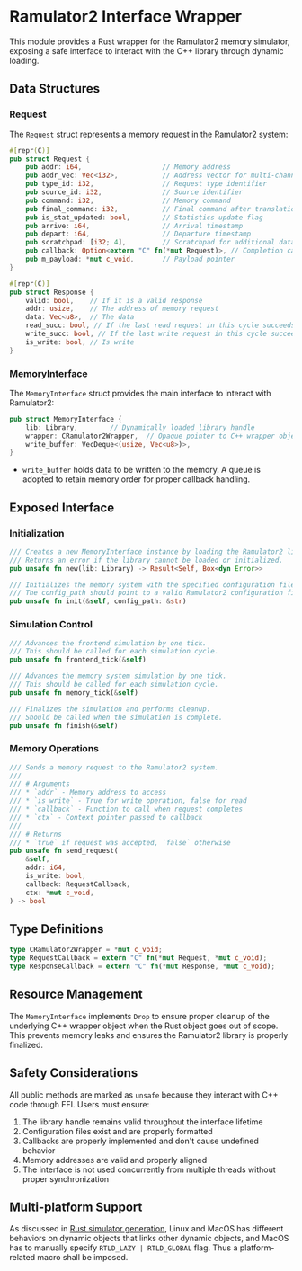 # Ramulator2 Interface Wrapper

This module provides a Rust wrapper for the Ramulator2 memory simulator, exposing
a safe interface to interact with the C++ library through dynamic loading.

## Data Structures

### Request

The `Request` struct represents a memory request in the Ramulator2 system:

````rust
#[repr(C)]
pub struct Request {
    pub addr: i64,                    // Memory address
    pub addr_vec: Vec<i32>,           // Address vector for multi-channel access
    pub type_id: i32,                 // Request type identifier
    pub source_id: i32,               // Source identifier
    pub command: i32,                 // Memory command
    pub final_command: i32,           // Final command after translation
    pub is_stat_updated: bool,        // Statistics update flag
    pub arrive: i64,                  // Arrival timestamp
    pub depart: i64,                  // Departure timestamp
    pub scratchpad: [i32; 4],         // Scratchpad for additional data
    pub callback: Option<extern "C" fn(*mut Request)>, // Completion callback
    pub m_payload: *mut c_void,       // Payload pointer
}

#[repr(C)]
pub struct Response {
    valid: bool,    // If it is a valid response
    addr: usize,    // The address of memory request
    data: Vec<u8>,  // The data
    read_succ: bool, // If the last read request in this cycle succeeds
    write_succ: bool, // If the last write request in this cycle succeeds
    is_write: bool, // Is write
}
````

### MemoryInterface

The `MemoryInterface` struct provides the main interface to interact with Ramulator2:

````rust
pub struct MemoryInterface {
    lib: Library,        // Dynamically loaded library handle
    wrapper: CRamulator2Wrapper,  // Opaque pointer to C++ wrapper object
    write_buffer: VecDeque<(usize, Vec<u8>)>, 
}
````

- `write_buffer` holds data to be written to the memory. A queue is adopted to retain memory order for proper callback handling.

## Exposed Interface

### Initialization

````rust
/// Creates a new MemoryInterface instance by loading the Ramulator2 library.
/// Returns an error if the library cannot be loaded or initialized.
pub unsafe fn new(lib: Library) -> Result<Self, Box<dyn Error>>

/// Initializes the memory system with the specified configuration file.
/// The config_path should point to a valid Ramulator2 configuration file.
pub unsafe fn init(&self, config_path: &str)
````

### Simulation Control

````rust
/// Advances the frontend simulation by one tick.
/// This should be called for each simulation cycle.
pub unsafe fn frontend_tick(&self)

/// Advances the memory system simulation by one tick.
/// This should be called for each simulation cycle.
pub unsafe fn memory_tick(&self)

/// Finalizes the simulation and performs cleanup.
/// Should be called when the simulation is complete.
pub unsafe fn finish(&self)
````

### Memory Operations

````rust
/// Sends a memory request to the Ramulator2 system.
///
/// # Arguments
/// * `addr` - Memory address to access
/// * `is_write` - True for write operation, false for read
/// * `callback` - Function to call when request completes
/// * `ctx` - Context pointer passed to callback
///
/// # Returns
/// * `true` if request was accepted, `false` otherwise
pub unsafe fn send_request(
    &self,
    addr: i64,
    is_write: bool,
    callback: RequestCallback,
    ctx: *mut c_void,
) -> bool
````

## Type Definitions

````rust
type CRamulator2Wrapper = *mut c_void;
type RequestCallback = extern "C" fn(*mut Request, *mut c_void);
type ResponseCallback = extern "C" fn(*mut Response, *mut c_void);
````

## Resource Management

The `MemoryInterface` implements `Drop` to ensure proper cleanup of the underlying
C++ wrapper object when the Rust object goes out of scope. This prevents memory
leaks and ensures the Ramulator2 library is properly finalized.

## Safety Considerations

All public methods are marked as `unsafe` because they interact with C++ code
through FFI. Users must ensure:

1. The library handle remains valid throughout the interface lifetime
2. Configuration files exist and are properly formatted
3. Callbacks are properly implemented and don't cause undefined behavior
4. Memory addresses are valid and properly aligned
5. The interface is not used concurrently from multiple threads without proper synchronization

## Multi-platform Support

As discussed in [Rust simulator generation](../../../python/assassyn/codegen/simulator/simulator.md),
Linux and MacOS has different behaviors on dynamic objects that links other dynamic objects,
and MacOS has to manually specify `RTLD_LAZY | RTLD_GLOBAL` flag.
Thus a platform-related macro shall be imposed.